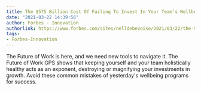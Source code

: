 ```yaml
---
title: The $575 Billion Cost Of Failing To Invest In Your Team’s Wellbeing
date: "2021-03-22 14:39:56"
author: Forbes - Innovation
authorlink: https://www.forbes.com/sites/nelldebevoise/2021/03/22/the-575-billion-cost-of-failing-to-invest-in-your-teams-wellbeing/
tags:
- Forbes-Innovation
---
```

The Future of Work is here, and we need new tools to navigate it. The Future of Work GPS shows that keeping yourself and your team holistically healthy acts as an exponent, destroying or magnifying your investments in growth. Avoid these common mistakes of yesterday's wellbeing programs for success.